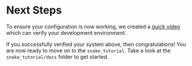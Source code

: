 # Next Steps
To ensure your configuration is now working, we created a 
[quick video](https://youtu.be/frcDNVwEcKE) which can verify your development
environment.

If you successfully verified your system above, then congratulations! 
You are now ready to move on to the `snake_tutorial`. Take a look
at the `snake_tutorial/docs` folder to get started.
